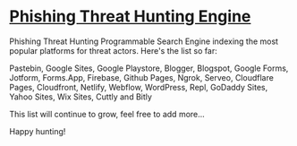 # [Phishing Threat Hunting Engine](https://github.com/Deon-Trevor/Phishing-Threat-Hunting-Engine)


Phishing Threat Hunting Programmable Search Engine indexing the most popular platforms for threat actors. Here's the list so far:

Pastebin, Google Sites, Google Playstore, Blogger, Blogspot, Google Forms, Jotform, Forms.App, Firebase, Github Pages, Ngrok, Serveo, Cloudflare Pages, Cloudfront, Netlify, Webflow, WordPress, Repl, GoDaddy Sites, Yahoo Sites, Wix Sites, Cuttly and Bitly

This list will continue to grow, feel free to add more...

Happy hunting!
